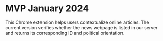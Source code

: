 # MVP January 2024
This Chrome extension helps users contextualize online articles. The current version verifies whether the news webpage is listed in our server and returns its corresponding ID and political orientation.
